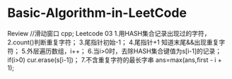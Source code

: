 # Basic-Algorithm-in-LeetCode
Review 
//滑动窗口 cpp;
Leetcode 03
1.用HASH集合记录出现过的字符，
2.count()判断重复字符；
3.尾指针初始-1；
4.尾指针+1 知道末尾&&出现重复字符；
5.外层遍历数组，i++；
6.当i>0时，去除HASH集合键值为s[i-1]的记录；if(i>0) cur.erase(s[i-1])；
7.不含重复字符的最长字串 ans=max(ans,first - i + 1);
